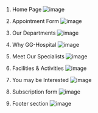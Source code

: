 
1. Home Page
![image](https://github.com/ELENAMARIAVARGHESE/GG_Hospital/assets/74809986/ecb938c0-3fc8-4cb3-a24b-639bdc67a672)
2. Appointment Form
![image](https://github.com/ELENAMARIAVARGHESE/GG_Hospital/assets/74809986/341aa7b2-9b9b-4164-a711-dbeb8254e105)

3. Our Departments
![image](https://github.com/ELENAMARIAVARGHESE/GG_Hospital/assets/74809986/7545a683-1dfe-466e-b446-4447a3c34b3e)

4. Why GG-Hospital
![image](https://github.com/ELENAMARIAVARGHESE/GG_Hospital/assets/74809986/cb5434e2-e128-4808-bd59-7d87272697ea)

5. Meet Our Specialists
![image](https://github.com/ELENAMARIAVARGHESE/GG_Hospital/assets/74809986/3b98adf6-7bcb-42bc-98f6-91d4b08d8348)

7. Facilities & Activities
![image](https://github.com/ELENAMARIAVARGHESE/GG_Hospital/assets/74809986/52ccd533-0634-4d51-90eb-4e5436e75c55)

8. You may be Interested
![image](https://github.com/ELENAMARIAVARGHESE/GG_Hospital/assets/74809986/78bd21fa-7a73-4177-94fc-f61e3cbc181d)

9. Subscription form
![image](https://github.com/ELENAMARIAVARGHESE/GG_Hospital/assets/74809986/22f10855-c127-498c-a2c7-c11676078838)

10. Footer section
![image](https://github.com/ELENAMARIAVARGHESE/GG_Hospital/assets/74809986/973ed78e-d532-432c-9434-18a79fc08256)
